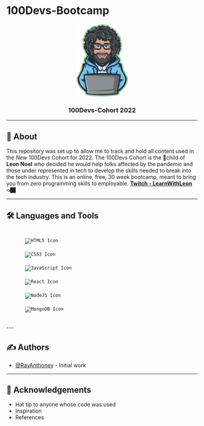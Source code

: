 # 100Devs-Bootcamp

<p align="center">
  <a href="" rel="noopener">
 <img width=135px height=190px src="logo.png" alt="Project logo"></a>
</p>

<h3 align="center">100Devs-Cohort 2022</h3>



---

## 🧐 About <a name = "100Devs 2022 Cohort"></a>
This repository was set up to allow me to track and hold all content used in the *New* 100Devs Cohort for 2022. The 100Devs Cohort is the 🧠child of **Leon Noel** who decided he would help folks affected by the pandemic and those under represented in tech to develop the skills needed to break into the tech industry. This is an online, free, 30 week bootcamp, meant to bring you from zero programming skills to employable. **[Twitch - LearnWithLeon](https://www.twitch.tv/learnwithleon) 👈🏾**

---

##  🛠  Languages and Tools
<p>
    <code>
    <img width="37px" style="margin-left: 20px" src="https://cdn.jsdelivr.net/gh/devicons/devicon/icons/html5/html5-original.svg" alt="HTML5 Icon">
    </code>&nbsp;<code>
    <img width="37px" style="margin-left: 20px" src="https://cdn.jsdelivr.net/gh/devicons/devicon/icons/css3/css3-original.svg"alt="CSS3 Icon">
    </code>&nbsp;<code>
    <img width="37px" style="margin-left: 20px" src="https://cdn.jsdelivr.net/gh/devicons/devicon/icons/javascript/javascript-original.svg"alt="JavaScript Icon">
    </code>&nbsp;<code>
    <img width="37px" style="margin-left: 20px" src="https://cdn.jsdelivr.net/gh/devicons/devicon/icons/react/react-original.svg"alt="React Icon">
    </code>&nbsp;<code>
    <img width="37px" style="margin-left: 20px" src="https://cdn.jsdelivr.net/gh/devicons/devicon/icons/nodejs/nodejs-original.svg" alt="NodeJS Icon">
    </code>&nbsp;<code>
    <img width="37px" style="margin-left: 20px" src="https://cdn.jsdelivr.net/gh/devicons/devicon/icons/mongodb/mongodb-original.svg" alt="MongoDB Icon">
    </code>
</p>
---

## ✍️ Authors <a name = "authors"></a>
- [@RayAnthoney](https://github.com/rayanthhoney) - Initial work

---



## 🎉 Acknowledgements <a name = "acknowledgement"></a>
- Hat tip to anyone whose code was used
- Inspiration
- References
